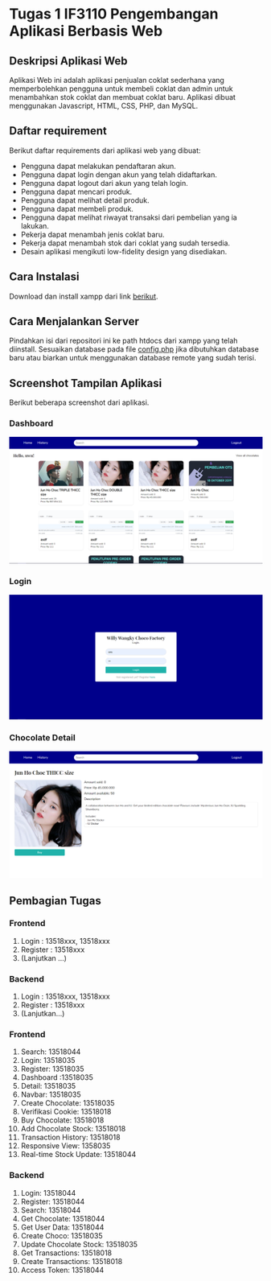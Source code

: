# Tugas 1 IF3110 Pengembangan Aplikasi Berbasis Web

## Deskripsi Aplikasi Web

Aplikasi Web ini adalah aplikasi penjualan coklat sederhana yang memperbolehkan pengguna untuk membeli coklat dan admin untuk menambahkan stok coklat dan membuat coklat baru. Aplikasi dibuat menggunakan Javascript, HTML, CSS, PHP, dan MySQL.

## Daftar requirement

Berikut daftar requirements dari aplikasi web yang dibuat:
* Pengguna dapat melakukan pendaftaran akun.
* Pengguna dapat login dengan akun yang telah didaftarkan.
* Pengguna dapat logout dari akun yang telah login.
* Pengguna dapat mencari produk.
* Pengguna dapat melihat detail produk.
* Pengguna dapat membeli produk.
* Pengguna dapat melihat riwayat transaksi dari pembelian yang ia lakukan.
* Pekerja dapat menambah jenis coklat baru.
* Pekerja dapat menambah stok dari coklat yang sudah tersedia.
* Desain aplikasi mengikuti low-fidelity design yang disediakan.

## Cara Instalasi

Download dan install xampp dari link [berikut](https://www.apachefriends.org/index.html).

## Cara Menjalankan Server

Pindahkan isi dari repositori ini ke path htdocs dari xampp yang telah diinstall. Sesuaikan database pada file [config.php](./api/config.php) jika dibutuhkan database baru atau biarkan untuk menggunakan database remote yang sudah terisi.

## Screenshot Tampilan Aplikasi

Berikut beberapa screenshot dari aplikasi.

### Dashboard

![](resources/dashboard.PNG)

### Login

![](resources/login.PNG)

### Chocolate Detail

![](resources/detail.PNG)

## Pembagian Tugas

### Frontend
1. Login : 13518xxx, 13518xxx
2. Register : 13518xxx
3. (Lanjutkan …)

### Backend
1. Login : 13518xxx, 13518xxx
2. Register : 13518xxx
3. (Lanjutkan…)

### Frontend
1. Search: 13518044
2. Login: 13518035
3. Register: 13518035
4. Dashboard :13518035
5. Detail: 13518035
6. Navbar: 13518035
7. Create Chocolate: 13518035
8. Verifikasi Cookie: 13518018
9. Buy Chocolate: 13518018
10. Add Chocolate Stock: 13518018
11. Transaction History: 13518018
12. Responsive View: 1358035
13. Real-time Stock Update: 13518044

### Backend
1. Login: 13518044
2. Register: 13518044
3. Search: 13518044
4. Get Chocolate: 13518044
5. Get User Data: 13518044
6. Create Choco: 13518035
7. Update Chocolate Stock: 13518035
8. Get Transactions: 13518018
9. Create Transactions: 13518018
10. Access Token: 13518044